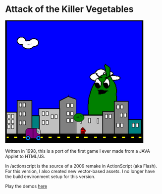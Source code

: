 # Attack of the Killer Vegetables

![Original Peapod](https://github.com/alinen/veggiegame/raw/gh-pages/remake-js/docs/peapod.png "Original Peapod")

Written in 1998, this is a port of the first game I ever made from a JAVA Applet to HTML/JS. 

In /actionscript is the source of a 2009 remake in ActionScript (aka Flash). For this version, I also created new vector-based assets. 
I no longer have the build environment setup for this version.

Play the demos [here](https://alinen.github.io/veggiegame/index.html)

